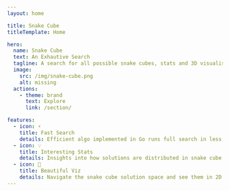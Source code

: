 ```yaml
---
layout: home

title: Snake Cube
titleTemplate: Home

hero:
  name: Snake Cube
  text: An Exhautive Search
  tagline: A search for all possible snake cubes, stats and 3D visualisation
  image:
    src: /img/snake-cube.png
    alt: missing
  actions:
    - theme: brand
      text: Explore
      link: /section/

features:
  - icon: ⚡️
    title: Fast Search
    details: Efficient algo implemented in Go runs full search in less than 1s.
  - icon: 💡
    title: Interesting Stats
    details: Insights into how solutions are distributed in snake cube space.
  - icon: 💎
    title: Beautiful Viz
    details: Navigate the snake cube solution space and see them in 2D / 3D.
---
```


<script setup lang="ts">
// import Counter from  './.vitepress/components/Counter.vue'
console.log('root index')

</script>

